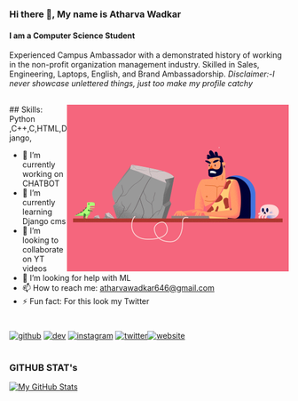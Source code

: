 ### Hi there 👋,  My name is Atharva Wadkar
#### I am a Computer Science Student
Experienced Campus Ambassador with a demonstrated history of working in the non-profit organization management industry. Skilled in Sales, Engineering, Laptops, English, and Brand Ambassadorship. 
*Disclaimer:-I never showcase unlettered things, just too make my profile catchy*

##
<img align="right" alt="coding" width="400" src="00-imp--04animation_1.gif"> 
## Skills: Python ,C++,C,HTML,Django,

- 🔭 I’m currently working on CHATBOT 
- 🌱 I’m currently learning Django cms 
- 👯 I’m looking to collaborate on YT videos 
- 🤔 I’m looking for help with ML 
- 📫 How to reach me: atharvawadkar646@gmail.com 
- ⚡ Fun fact: For this look my Twitter 

#

[<img src='https://cdn.jsdelivr.net/npm/simple-icons@3.0.1/icons/github.svg' alt='github' height='40'>](https://github.com/atharvawadkar)  [<img src='https://cdn.jsdelivr.net/npm/simple-icons@3.0.1/icons/dev-dot-to.svg' alt='dev' height='40'>](https://dev.to/athxxxx)  [<img src='https://cdn.jsdelivr.net/npm/simple-icons@3.0.1/icons/instagram.svg' alt='instagram' height='40'>](https://www.instagram.com/atharvawadkar_/)  [<img src='https://cdn.jsdelivr.net/npm/simple-icons@3.0.1/icons/twitter.svg' alt='twitter' height='40'>](https://twitter.com/AtharvaWadkar)[<img src='https://cdn.jsdelivr.net/npm/simple-icons@3.0.1/icons/icloud.svg' alt='website' height='40'>](https://atharvawadkar.github.io/)  




#



### GITHUB STAT's





[![My GitHub Stats](https://github-readme-stats.vercel.app/api/?username=atharvawadkar&count_private=true&theme=nightowl&showicons=true)]()
